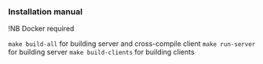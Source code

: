 ### Installation manual 
!NB Docker required

`make build-all` for building server and cross-compile client 
`make run-server` for building server
`make build-clients` for building clients